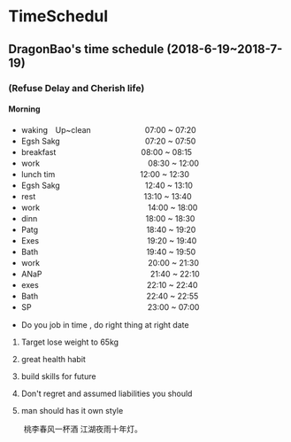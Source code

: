 # TimeSchedul
## DragonBao's time schedule (2018-6-19~2018-7-19)
### (Refuse Delay and Cherish life)
#### Morning
- waking　Up~clean　　　　　　　07:00 ~ 07:20
- Egsh Sakg　　　　　　　　　　　07:20 ~ 07:50
- breakfast　　　　　　　　　　　08:00 ~ 08:15
- work　　　　　　　　　　　　　　08:30 ~ 12:00
- lunch tim　　　　　　　　　　　12:00 ~ 12:30
- Egsh Sakg　　　　　　　　　　　12:40 ~ 13:10
- rest　　　　　　　　　　　　　　13:10 ~ 13:40
- work　　　　　　　　　　　　　　14:00 ~ 18:00
- dinn　　　　　　　　　　　　　　18:00 ~ 18:30
- Patg　　　　　　　　　　　　　　18:40 ~ 19:20
- Exes　　　　　　　　　　　　　　19:20 ~ 19:40
- Bath　　　　　　　　　　　　　　19:40 ~ 19:50
- work　　　　　　　　　　　　　　20:00 ~ 21:30
- ANaP　　　　　　　　　　　　　　21:40 ~ 22:10
- exes　　　　　　　　　　　　　　22:10 ~ 22:40
- Bath　　　　　　　　　　　　　　22:40 ~ 22:55
- SP　　　　　　　　　　　　　　　23:00 ~ 07:00

* Do you job in time , do right thing at right date

1. Target lose weight to 65kg

2. great health habit

3. build skills for future 

4. Don't regret and assumed liabilities you should 

5. man should has it own style

　　桃李春风一杯酒 江湖夜雨十年灯。
